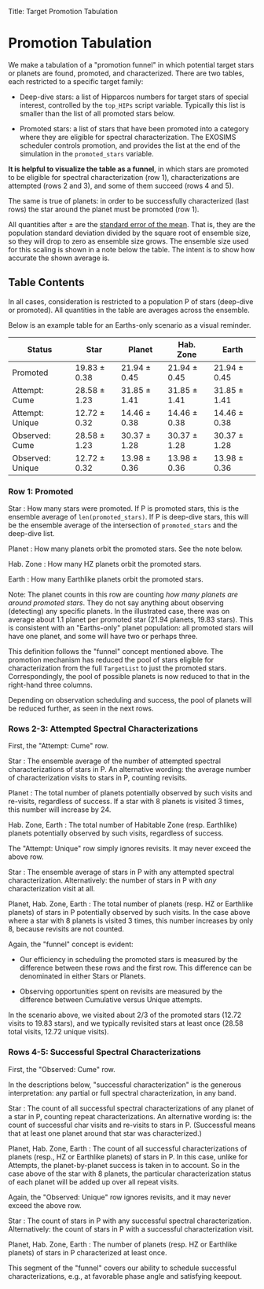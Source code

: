 Title: Target Promotion Tabulation

# Promotion Tabulation

We make a tabulation of a "promotion funnel" in which potential 
target stars or planets are found, promoted, and characterized.
There are two tables, each restricted to a specific target family:

* Deep-dive stars: a list of Hipparcos numbers for target stars of 
special interest, controlled by the `top_HIPs` script variable.
Typically this list is smaller than the list of all promoted stars below.

* Promoted stars: a list of stars that have been promoted into
a category where they are eligible for spectral characterization.
The EXOSIMS scheduler controls promotion, and provides the
list at the end of the simulation in the `promoted_stars` variable.

**It is helpful to visualize the table as a funnel**, in which stars are
promoted
to be eligible for spectral characterization (row 1),
characterizations are attempted (rows 2 and 3),
and some of them succeed (rows 4 and 5).

The same is true of planets: in order to be successfully characterized
(last rows) the star around the planet must be promoted (row 1).

All quantities after &plusmn; are the 
[standard error of the mean](https://en.wikipedia.org/wiki/Standard_error).
That is, they are the population standard deviation divided by
the square root of ensemble size, so they will drop to zero
as ensemble size grows. 
The ensemble size used for this scaling is shown in a note below the table.
The intent is to show how accurate the shown average is.

## Table Contents

In all cases, consideration is restricted to a population P of
stars (deep-dive or promoted).
All quantities in the table are averages across the ensemble.

Below is an example table for an Earths-only scenario
as a visual reminder.

[comment]: # (markdown processor doesn't allow multiline table head) 
[comment]: # (pasted from a markdown table .../tbl/table-funnel.md)

| Status                   |                     Star |                  Planet |               Hab. Zone |                   Earth |
| ------------------------ | ------------------------ | ------------------------ | ------------------------ | ------------------------ |
| Promoted                 |      19.83 &plusmn; 0.38 |     21.94 &plusmn; 0.45 |     21.94 &plusmn; 0.45 |     21.94 &plusmn; 0.45 |
| Attempt: Cume            |      28.58 &plusmn; 1.23 |     31.85 &plusmn; 1.41 |     31.85 &plusmn; 1.41 |     31.85 &plusmn; 1.41 |
| Attempt: Unique          |      12.72 &plusmn; 0.32 |     14.46 &plusmn; 0.38 |     14.46 &plusmn; 0.38 |     14.46 &plusmn; 0.38 |
| Observed: Cume           |      28.58 &plusmn; 1.23 |     30.37 &plusmn; 1.28 |     30.37 &plusmn; 1.28 |     30.37 &plusmn; 1.28 |
| Observed: Unique         |      12.72 &plusmn; 0.32 |     13.98 &plusmn; 0.36 |     13.98 &plusmn; 0.36 |     13.98 &plusmn; 0.36 |


### Row 1: Promoted

Star
: How many stars were promoted. 
  If P is promoted stars, this is the ensemble average of `len(promoted_stars)`.
  If P is deep-dive stars, this will be the ensemble average of
  the intersection of `promoted_stars` and the deep-dive list.

Planet
:  How many planets orbit the promoted stars. See the note below.

Hab. Zone
: How many HZ planets orbit the promoted stars.

Earth
: How many Earthlike planets orbit the promoted stars.

Note: The planet counts in this row are counting
*how many planets are around promoted stars*.
They do not say anything about 
observing (detecting) any specific planets.
In the illustrated case, there was on average
about 1.1 planet per promoted star (21.94 planets, 19.83 stars).
This is consistent with an "Earths-only" planet population:
all promoted stars will have one planet, and some will have two 
or perhaps three.

This definition follows the "funnel" concept
mentioned above.
The promotion mechanism has reduced
the pool of stars eligible for characterization
from the full `TargetList` to just the promoted stars.
Correspondingly, the pool of possible planets is now reduced to
that in the right-hand three columns.

Depending on observation scheduling and success, the pool
of planets will be reduced further, as seen in the next rows.

### Rows 2-3: Attempted Spectral Characterizations 

First, the "Attempt: Cume" row.

Star
:   The ensemble average of the number of 
	attempted spectral characterizations of stars in P.
    An alternative wording: the average number of characterization
    visits to stars in P, counting revisits.

Planet
:   The total number of planets potentially observed by such visits and
    re-visits, regardless of success. If a star with 8 planets is visited 3
    times, this number will increase by 24.

Hab. Zone, Earth 
:   The total number of Habitable Zone (resp. Earthlike) planets
    potentially observed by such visits, regardless of success.

The "Attempt: Unique" row simply ignores revisits. It may never
exceed the above row.

Star
:   The ensemble average of stars in P with any attempted spectral
	characterization.
	Alternatively: the number of stars in P with *any* characterization
	visit at all.

Planet, Hab. Zone, Earth 
:   The total number of planets (resp. HZ or Earthlike planets)
	of stars in P potentially observed by such visits.
	In the case above where a star with 8 planets is visited 3 times,
	this number increases by only 8, because revisits are not counted.

Again, the "funnel" concept is evident:

* Our efficiency in scheduling the promoted stars is measured by the
	difference between these rows and the first row. This difference can be
	denominated in either Stars or Planets. 

* Observing opportunities spent on revisits are measured by the 
  difference between Cumulative versus Unique attempts.

In the scenario above, we visited about 2/3 of the promoted stars
(12.72 visits to 19.83 stars), and we typically revisited stars at
least once (28.58 total visits, 12.72 unique visits).

### Rows 4-5: Successful Spectral Characterizations

First, the "Observed: Cume" row.

In the descriptions below, "successful characterization" is
the generous interpretation: 
any partial or full spectral characterization, in any band.
 
Star
:   The count of all successful spectral characterizations
	of any planet of a star in P, counting repeat characterizations.
    An alternative wording is: the count of successful char visits 
	and re-visits to stars in P. 
	(Successful means that at least one planet around that
	star was characterized.)

Planet, Hab. Zone, Earth 
:   The count of all successful characterizations of planets 
	(resp., HZ or Earthlike planets) of stars in P.
	In this case, unlike for Attempts,
	the planet-by-planet success is taken in to account.
	So in the case above of the star with 8 planets, the particular
	characterization status of each planet will be added up over all repeat
	visits. 

Again, the "Observed: Unique" row ignores revisits, and it
may never exceed the above row.

Star
:   The count of stars in P with any successful spectral characterization.
	Alternatively: the count of stars in P with a successful
	characterization visit.
	
Planet, Hab. Zone, Earth 
:   The number of planets (resp. HZ or Earthlike planets)
	of stars in P 
	characterized at least once.
	
This segment of the "funnel" covers our ability to schedule
successful characterizations, e.g., at favorable phase angle
and satisfying keepout.




